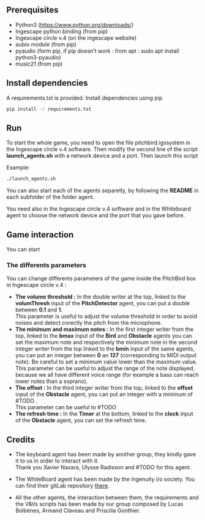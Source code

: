 ## Prerequisites

- Python3 (https://www.python.org/downloads/)
- Ingescape python binding (from pip)
- Ingescape circle v.4 (on the ingescape website)
- aubio module (from pip)
- pyaudio (form pip, if pip doesn't work : from apt : sudo apt install python3-pyaudio)
- music21 (from pip)

## Install dependencies

A requirements.txt is provided. Install dependencies using pip

```bash
pip install -r requirements.txt
```

## Run

To start the whole game, you need to open the file pitchbird.igssystem in the Ingescape circle v.4 software. Then modify the second line of the script **launch_agents.sh** with a network device and a port.
Then launch this script

Example:

```bash
./launch_agents.sh
```

You can also start each of the agents separetly, by following the **README** in each subfolder of the folder agent.

You need also in the Ingescape circle v.4 software and in the Whiteboard agent to choose the network device and the port that you gave before.

## Game interaction

You can start

### The differents parameters

You can change differents parameters of the game inside the PitchBird box in Ingescape circle v.4 :

- **The volume threshold :** In the double writer at the top, linked to the **volumThresh** input of the **PitchDetector** agent, you can put a double between **0.1** and **1**.\
  This parameter is useful to adjust the volume threshold in order to avoid noises and detect corectly the pitch from the microphone.
- **The minimum and maximum notes :** In the first integer writer from the top, linked to the **bmax** input of the **Bird** and **Obstacle** agents you can set the maximum note and respectively the minimum note in the second integer writer from the top linked to the **bmin** input of the same agents, you can put an integer between **0** an **127** (corresponding to MIDI output note). Be careful to set a minimum value lower than the maximum value.\
  This parameter can be useful to adjust the range of the note displayed, because we all have different voice range (for example a bass can reach lower notes than a soprano).
- **The offset :** In the third integer writer from the top, linked to the **offset** input of the **Obstacle** agent, you can put an integer with a minimum of #TODO .\
  This parameter can be useful to #TODO
- **The refresh time :** In the **Timer** at the bottom, linked to the **clock** input of the **Obstacle** agent, you can set the refresh time.

## Credits

- The keyboard agent has been made by another group, they kindly gave it to us in order to interact with it.\
  Thank you Xavier Naxara, Ulysse Radisson and #TODO for this agent.

- The WhiteBoard agent has been made by the ingenuity i/o society. You can find their gitLab repository [there](https://gitlab.ingescape.com/learn/whiteboard).

- All the other agents, the interaction between them, the requirements and the V&Vs scripts has been made by our group composed by Lucas Bolbènes, Armand Claveau and Priscilia Gonthier.
